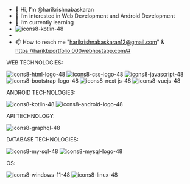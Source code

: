 
- 👋 Hi, I’m @harikrishnabaskaran
- 👀 I’m interested in Web Development and Android Development
- 🌱 I’m currently learning
-  ![icons8-kotlin-48](https://github.com/harikrishnabaskaran/harikrishnabaskaran/assets/136921665/2bc7ebaf-bb3f-4e95-8456-e90f105b74c3)
- 
- 📫 How to reach me "harikrishnabaskaran12@gmail.com" & https://harikbportfolio.000webhostapp.com/#

WEB TECHNOLOGIES:

![icons8-html-logo-48](https://github.com/harikrishnabaskaran/harikrishnabaskaran/assets/136921665/203df11a-0102-474c-a178-b65b6bd83e48) ![icons8-css-logo-48](https://github.com/harikrishnabaskaran/harikrishnabaskaran/assets/136921665/3186ab04-e1ff-43f7-9880-85fa88b9574e) 
![icons8-javascript-48](https://github.com/harikrishnabaskaran/harikrishnabaskaran/assets/136921665/fd82510b-0792-4656-a34c-9c8cb7c2132f) ![icons8-bootstrap-logo-48](https://github.com/harikrishnabaskaran/harikrishnabaskaran/assets/136921665/9eeabd61-5542-41c4-8ac6-d38e8d797afa) ![icons8-next js-48](https://github.com/harikrishnabaskaran/harikrishnabaskaran/assets/136921665/3224dd56-211b-47de-9b05-e79b67e747bc)
![icons8-vuejs-48](https://github.com/harikrishnabaskaran/harikrishnabaskaran/assets/136921665/8854d939-a9f8-4c0c-9ff4-b61d2c9f0457)

ANDROID TECHNOLOGIES:

![icons8-kotlin-48](https://github.com/harikrishnabaskaran/harikrishnabaskaran/assets/136921665/2bc7ebaf-bb3f-4e95-8456-e90f105b74c3)
![icons8-android-logo-48](https://github.com/harikrishnabaskaran/harikrishnabaskaran/assets/136921665/80fcdb38-1fa5-4f00-8b67-88119357f819)

API TECHNOLOGY:

![icons8-graphql-48](https://github.com/harikrishnabaskaran/harikrishnabaskaran/assets/136921665/005e8fa3-ffc5-4e93-a421-67acf21c2beb)

DATABASE TECHNOLOGIES:

![icons8-my-sql-48](https://github.com/harikrishnabaskaran/harikrishnabaskaran/assets/136921665/e8316b7d-194a-4f70-9275-c20ecb532ca5)
![icons8-mysql-logo-48](https://github.com/harikrishnabaskaran/harikrishnabaskaran/assets/136921665/0cb6ba24-8a47-4c0e-a0cf-9cf3bdf052d8)

OS:

![icons8-windows-11-48](https://github.com/harikrishnabaskaran/harikrishnabaskaran/assets/136921665/d4b3d546-912a-4da9-a544-d0876c1bf139)
![icons8-linux-48](https://github.com/harikrishnabaskaran/harikrishnabaskaran/assets/136921665/431b59f2-f70d-4c94-90ec-c4d6fa4f6be6)



